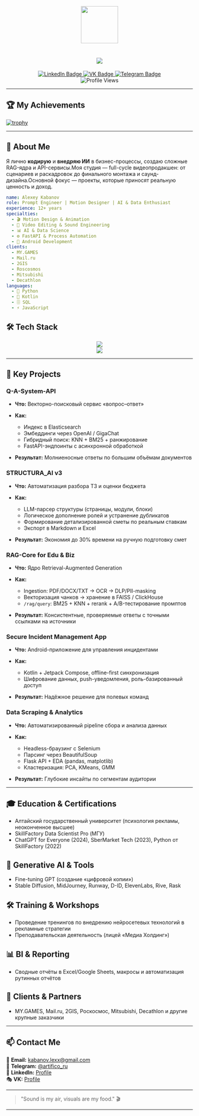 <div align="center">
  <img src="https://media.giphy.com/media/M9gbBd9nbDrOTu1Mqx/giphy.gif" width="100"/>
</div>

<h1 align="center">
  <img src="https://readme-typing-svg.herokuapp.com?font=Fira+Code&weight=600&size=24&pause=1000&color=3A6FDB&center=true&vCenter=true&width=600&lines=👋+Hello!+I'm+Alexey+Kabanov;Motion+Designer+|+Prompt+Engineer+|+AI+Enthusiast;Data+Science+|+FastAPI+|+Android+Developer" />
</h1>

<div align="center">
  <a href="https://www.linkedin.com/in/aleksey-kabanov/">
    <img src="https://img.shields.io/badge/LinkedIn-blue?style=for-the-badge&logo=linkedin&logoColor=white" alt="LinkedIn Badge"/>
  </a>
  <a href="https://vk.com/artifico">
    <img src="https://img.shields.io/badge/VK-blue?style=for-the-badge&logo=vk&logoColor=white" alt="VK Badge"/>
  </a>
  <a href="https://t.me/artifico_ru">
    <img src="https://img.shields.io/badge/Telegram-blue?style=for-the-badge&logo=telegram&logoColor=white" alt="Telegram Badge"/>
  </a>
</div>

<div align="center">
  <img src="https://komarev.com/ghpvc/?username=kotleha&style=flat-square&color=blue" alt="Profile Views"/>
</div>

---

## 🏆 My Achievements

[![trophy](https://github-profile-trophy.vercel.app/?username=kotleha&theme=onedark)](https://github.com/ryo-ma/github-profile-trophy)

---

## 🚀 About Me

Я лично **кодирую** и **внедряю ИИ** в бизнес-процессы, создаю сложные RAG-ядра и API-сервисы.Моя студия — full-cycle видеопродакшен: от сценариев и раскадровок до финального монтажа и саунд-дизайна.Основной фокус — проекты, которые приносят реальную ценность и доход.

```yaml
name: Alexey Kabanov
role: Prompt Engineer | Motion Designer | AI & Data Enthusiast
experience: 12+ years
specialties:
  - 🎬 Motion Design & Animation
  - 🎼 Video Editing & Sound Engineering
  - 📊 AI & Data Science
  - ⚙️ FastAPI & Process Automation
  - 📱 Android Development
clients:
  - MY.GAMES
  - Mail.ru
  - 2GIS
  - Roscosmos
  - Mitsubishi
  - Decathlon
languages:
  - 🐍 Python
  - 🚀 Kotlin
  - 🗄️ SQL
  - ⚡ JavaScript
```

## 🛠️ Tech Stack
<div align="center">
  <img src="https://github-readme-stats.vercel.app/api?username=kotleha&show_icons=true&theme=vision-friendly-dark" />
  <br>
  <img src="https://github-readme-stats.vercel.app/api/top-langs/?username=kotleha&layout=compact&theme=vision-friendly-dark" />
</div>

---

## 🎯 Key Projects

### Q-A-System-API

* **Что:** Векторно-поисковый сервис «вопрос–ответ»
* **Как:**

  * Индекс в Elasticsearch
  * Эмбеддинги через OpenAI / GigaChat
  * Гибридный поиск: KNN + BM25 + ранжирование
  * FastAPI-эндпоинты с асинхронной обработкой
* **Результат:** Молниеносные ответы по большим объёмам документов

### STRUCTURA\_AI v3

* **Что:** Автоматизация разбора ТЗ и оценки бюджета
* **Как:**

  * LLM-парсер структуры (страницы, модули, блоки)
  * Логическое дополнение ролей и устранение дубликатов
  * Формирование детализированной сметы по реальным ставкам
  * Экспорт в Markdown и Excel
* **Результат:** Экономия до 30% времени на ручную подготовку смет

### RAG-Core for Edu & Biz

* **Что:** Ядро Retrieval-Augmented Generation
* **Как:**

  * Ingestion: PDF/DOCX/TXT → OCR → DLP/PII-masking
  * Векторизация чанков → хранение в FAISS / ClickHouse
  * `/rag/query`: BM25 + KNN + rerank + A/B-тестирование промптов
* **Результат:** Консистентные, проверяемые ответы с точными ссылками на источники

### Secure Incident Management App

* **Что:** Android-приложение для управления инцидентами
* **Как:**

  * Kotlin + Jetpack Compose, offline-first синхронизация
  * Шифрование данных, push-уведомления, роль-базированный доступ
* **Результат:** Надёжное решение для полевых команд

### Data Scraping & Analytics

* **Что:** Автоматизированный pipeline сбора и анализа данных
* **Как:**

  * Headless-браузинг с Selenium
  * Парсинг через BeautifulSoup
  * Flask API + EDA (pandas, matplotlib)
  * Кластеризация: PCA, KMeans, GMM
* **Результат:** Глубокие инсайты по сегментам аудитории

---

## 🎓 Education & Certifications

* Алтайский государственный университет (психология рекламы, неоконченное высшее)
* SkillFactory Data Scientist Pro (МГУ)
* ChatGPT for Everyone (2024), SberMarket Tech (2023), Python от SkillFactory (2022)

## 🔮 Generative AI & Tools

* Fine-tuning GPT (создание «цифровой копии»)
* Stable Diffusion, MidJourney, Runway, D-ID, ElevenLabs, Rive, Rask

## 🛠️ Training & Workshops

* Проведение тренингов по внедрению нейросетевых технологий в рекламные стратегии
* Преподавательская деятельность (лицей «Медиа Холдинг»)

## 📊 BI & Reporting

* Сводные отчёты в Excel/Google Sheets, макросы и автоматизация рутинных отчётов

## 🤝 Clients & Partners

* MY.GAMES, Mail.ru, 2GIS, Рос­космос, Mitsubishi, Decathlon и другие крупные заказчики

---

## 📫 Contact Me
📩 **Email:** [kabanov.lexx@gmail.com](mailto:kabanov.lexx@gmail.com)  
📡 **Telegram:** [@artifico_ru](https://t.me/artifico_ru)  
💼 **LinkedIn:** [Profile](https://www.linkedin.com/in/aleksey-kabanov/)  
🎭 **VK:** [Profile](https://vk.com/artifico)  

---

> "Sound is my air, visuals are my food." 🎬  

---
